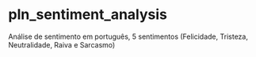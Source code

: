 # pln_sentiment_analysis
Análise de sentimento em português, 5 sentimentos (Felicidade, Tristeza, Neutralidade, Raiva e Sarcasmo)
